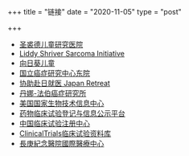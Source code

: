 +++
title = "链接"
date = "2020-11-05"
type = "post"

+++

- [圣裘德儿童研究医院](https://together.stjude.org/zh-cn/)
- [Liddy Shriver Sarcoma Initiative](http://sarcomahelp.org/translate/ch-sarcoma.html)
- [向日葵儿童](http://www.curekids.cn/)
- [国立癌症研究中心东院](https://www.ncc.go.jp/zh/ncce/index.html)
- [协助赴日就医 Japan Retreat](https://japan-retreat.jp/cn/coordination1/)
- [丹娜-法伯癌症研究所](https://www.dana-farber.org/for-patients-and-families/becoming-a-patient/international-patients/chinese/)
- [美国国家生物技术信息中心](https://www.ncbi.nlm.nih.gov/)
- [药物临床试验登记与信息公示平台](http://www.chinadrugtrials.org.cn/)
- [中国临床试验注册中心](http://www.chictr.org.cn/)
- [ClinicalTrials临床试验资料库](https://clinicaltrials.gov/)
- [長庚紀念醫院國際醫療中心](http://www.chang-gung.com/)

